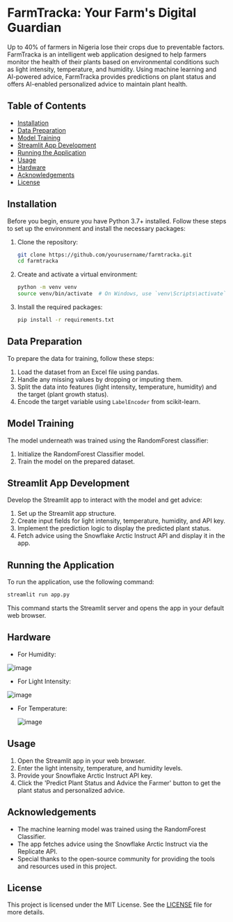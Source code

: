 # FarmTracka: Your Farm's Digital Guardian


Up to 40% of farmers in Nigeria lose their crops due to preventable factors. FarmTracka is an intelligent web application designed to help farmers monitor the health of their plants based on environmental conditions such as light intensity, temperature, and humidity. Using machine learning and AI-powered advice, FarmTracka provides predictions on plant status and offers AI-enabled personalized advice to maintain plant health.

## Table of Contents

- [Installation](#installation)
- [Data Preparation](#data-preparation)
- [Model Training](#model-training)
- [Streamlit App Development](#streamlit-app-development)
- [Running the Application](#running-the-application)
- [Usage](#usage)
- [Hardware](#hardware)
- [Acknowledgements](#acknowledgements)
- [License](#license)

## Installation

Before you begin, ensure you have Python 3.7+ installed. Follow these steps to set up the environment and install the necessary packages:

1. Clone the repository:
    ```bash
    git clone https://github.com/yourusername/farmtracka.git
    cd farmtracka
    ```

2. Create and activate a virtual environment:
    ```bash
    python -m venv venv
    source venv/bin/activate  # On Windows, use `venv\Scripts\activate`
    ```

3. Install the required packages:
    ```bash
    pip install -r requirements.txt
    ```

## Data Preparation

To prepare the data for training, follow these steps:

1. Load the dataset from an Excel file using pandas.
2. Handle any missing values by dropping or imputing them.
3. Split the data into features (light intensity, temperature, humidity) and the target (plant growth status).
4. Encode the target variable using `LabelEncoder` from scikit-learn.

## Model Training

The model underneath was trained using the RandomForest classifier:

1. Initialize the RandomForest Classifier model.
2. Train the model on the prepared dataset.

## Streamlit App Development

Develop the Streamlit app to interact with the model and get advice:

1. Set up the Streamlit app structure.
2. Create input fields for light intensity, temperature, humidity, and API key.
3. Implement the prediction logic to display the predicted plant status.
4. Fetch advice using the Snowflake Arctic Instruct API and display it in the app.

## Running the Application

To run the application, use the following command:

```bash
streamlit run app.py
```

This command starts the Streamlit server and opens the app in your default web browser.

## Hardware

- For Humidity:
  
![image](https://github.com/salimcodes/FarmTracka/assets/64667212/f5470969-325a-4fd3-9f38-570224d363db)

- For Light Intensity:

![image](https://github.com/salimcodes/FarmTracka/assets/64667212/499b8f39-d562-4586-a197-91a4d2dc44fc)

- For Temperature:

  ![image](https://github.com/salimcodes/FarmTracka/assets/64667212/1a052236-00e5-4558-9cfd-6f42eaac4613)


## Usage

1. Open the Streamlit app in your web browser.
2. Enter the light intensity, temperature, and humidity levels.
3. Provide your Snowflake Arctic Instruct API key.
4. Click the 'Predict Plant Status and Advice the Farmer' button to get the plant status and personalized advice.

## Acknowledgements

- The machine learning model was trained using the RandomForest Classifier.
- The app fetches advice using the Snowflake Arctic Instruct via the Replicate API.
- Special thanks to the open-source community for providing the tools and resources used in this project.

## License

This project is licensed under the MIT License. See the [LICENSE](https://opensource.org/license/mit) file for more details.

